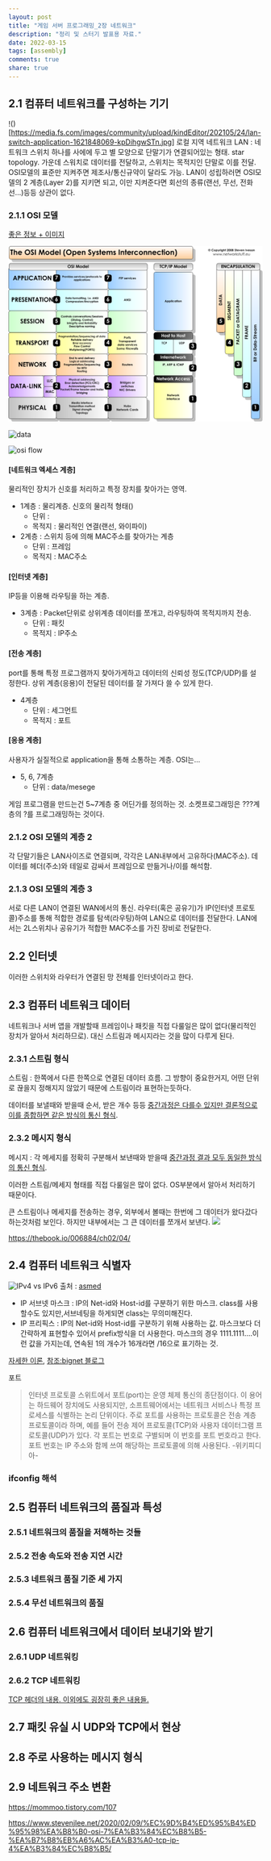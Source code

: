 ```yaml
---
layout: post
title: "게임 서버 프로그래밍_2장 네트워크"
description: "정리 및 스터기 발표용 자료."
date: 2022-03-15
tags: [assembly]
comments: true
share: true
---
```

## 2.1 컴퓨터 네트워크를 구성하는 기기
!()[https://media.fs.com/images/community/upload/kindEditor/202105/24/lan-switch-application-1621848069-kpDihgwSTn.jpg]
로컬 지역 네트워크 LAN : 네트워크 스위치 하나를 사에에 두고 별 모양으로 단말기가 연결되어있는 형태. star topology. 가운데 스워치로 데이터를 전달하고, 스위치는 목적지인 단말로 이를 전달.
OSI모델의 표준만 지켜주면 제조사/통신규약이 달라도 가능.
LAN이 성립하러면 OSI모델의 2 계층(Layer 2)를 지키면 되고, 이만 지켜준다면 회선의 종류(랜선, 무선, 전화선...)등등 상관이 없다.
### 2.1.1 OSI 모델
[좋은 정보 + 이미지](https://www.stevenjlee.net/2020/02/09/%EC%9D%B4%ED%95%B4%ED%95%98%EA%B8%B0-osi-7%EA%B3%84%EC%B8%B5-%EA%B7%B8%EB%A6%AC%EA%B3%A0-tcp-ip-4%EA%B3%84%EC%B8%B5/)

![osi7](/images/OSI-TCP-Model-v1.png)

![data](https://elguber.files.wordpress.com/2010/05/osi_layers.jpg)

![osi flow](https://flylib.com/books/2/629/1/html/2/images/1578702410/graphics/01fig03.gif)

#### [네트워크 엑세스 계층]
물리적인 장치가 신호를 처리하고 특정 장치를 찾아가는 영역.
- 1계층 : 물리계층. 신호의 물리적 형태()
	- 단위 : 
	- 목적지 : 물리적인 연결(랜선, 와이파이)
- 2계층 : 스위치 등에 의해 MAC주소를 찾아가는 계층
	- 단위 : 프레임
	- 목적지 : MAC주소
#### [인터넷 계층]
IP등을 이용해 라우팅을 하는 계층.
- 3계층 : Packet단위로 상위계층 데이터를 쪼개고, 라우팅하여 목적지까지 전송.
	- 단위 : 패킷
	- 목적지 : IP주소
#### [전송 계층]
port를 통해 특정 프로그램까지 찾아가게하고 데이터의 신뢰성 정도(TCP/UDP)를 설정한다. 상위 계층(응용)이 전달된 데이터를 잘 가져다 쓸 수 있게 한다.
- 4계층
	- 단위 : 세그먼트
	- 목적지 : 포트
#### [응용 계층]
사용자가 실질적으로 application을 통해 소통하는 계층. OSI는...
- 5, 6, 7계층	
	- 단위 : data/mesege



게임 프로그램을 만드는건 5~7계층 중 어딘가를 정의하는 것.
소켓프로그래밍은 ???계층의 ?를 프로그래밍하는 것이다.

### 2.1.2 OSI 모델의 계층 2
각 단말기들은 LAN사이즈로 연결되며, 각각은 LAN내부에서 고유하다(MAC주소). 데이터를 헤더(주소)와 테일로 감싸서 프레임으로 만듦거나/이를 해석함.
### 2.1.3 OSI 모델의 계층 3
서로 다른 LAN이 연결된 WAN에서의 통신. 라우터(혹은 공유기)가 IP(인터넷 프로토콜)주소를 통해 적합한 경로를 탐색(라우팅)하여 LAN으로 데이터를 전달한다. LAN에서는 2L스위치나 공유기가 적합한 MAC주소를 가진 장비로 전달한다.

## 2.2 인터넷
이러한 스위치와 라우터가 연결된 망 전체를 인터넷이라고 한다.
## 2.3 컴퓨터 네트워크 데이터
네트워크나 서버 앱을 개발할때 프레임이나 패킷을 직접 다룰일은 많이 없다(물리적인 장치가 알아서 처리하므로). 대신 스트림과 메시지라는 것을 많이 다루게 된다.
### 2.3.1 스트림 형식
스트림 : 한쪽에서 다른 한쪽으로 연결된 데이터 흐름. 그 방향이 중요한거지, 어떤 단위로 끊을지 정해지지 않았기 때문에 스트림이라 표현하는듯하다.

데이터를 보낼때와 받을때 순서, 받은 개수 등등 <u>중간과정은 다를수 있지만 결론적으로 이를 종합하면 같은 방식의 통신 형식</u>.
### 2.3.2 메시지 형식
메시지 : 각 메세지를 정확히 구분해서 보낸때와 받을때 <u>중간과정 결과 모두 동일한 방식의 통신 형식</u>.

이러한 스트림/메세지 형태를 직접 다룰일은 많이 없다. OS부분에서 알아서 처리하기 때문이다.

큰 스트림이나 메세지를 전송하는 경우, 외부에서 볼때는 한번에 그 데이터가 왔다갔다 하는것처럼 보인다. 하지만 내부에서는 그 큰 데이터를 쪼개서 보낸다.
![](https://upload.wikimedia.org/wikipedia/commons/c/cd/PDU_Fragmentation-en.png)

https://thebook.io/006884/ch02/04/
## 2.4 컴퓨터 네트워크 식별자
![IPv4 vs IPv6](https://23nkt41oktaj11pvu09p7og1-wpengine.netdna-ssl.com/wp-content/uploads/2016/01/ipv4-ipv6-600x600.jpg) 출처 : [asmed](https://asmed.com/comparison-of-ipv4-and-ipv6/)

- IP 서브넷 마스크 : IP의 Net-id와 Host-id를 구분하기 위한 마스크. class를 사용할수도 있지만,서브네팅을 하게되면 class는 무의미해진다.
- IP 프리픽스 : IP의 Net-id와 Host-id를 구분하기 위해 사용하는 값. 마스크보다 더 간략하게 표현할수 있어서 prefix방식을 더 사용한다. 마스크의 경우 1111.1111....이런 값을 가지는데, 연속된 1의 개수가 16개라면 /16으로 표기하는 것.

[자세한 이론](http://www.ktword.co.kr/word/abbr_view.php?nav=2&id=846&m_temp1=5246), [참조:bignet 블로그](https://bignet.tistory.com/49)

포트 
> 인터넷 프로토콜 스위트에서 포트(port)는 운영 체제 통신의 종단점이다. 이 용어는 하드웨어 장치에도 사용되지만, 소프트웨어에서는 네트워크 서비스나 특정 프로세스를 식별하는 논리 단위이다. 주로 포트를 사용하는 프로토콜은 전송 계층 프로토콜이라 하며, 예를 들어 전송 제어 프로토콜(TCP)와 사용자 데이터그램 프로토콜(UDP)가 있다. 각 포트는 번호로 구별되며 이 번호를 포트 번호라고 한다. 포트 번호는 IP 주소와 함께 쓰여 해당하는 프로토콜에 의해 사용된다. -위키피디아-


### ifconfig 해석
## 2.5 컴퓨터 네트워크의 품질과 특성
### 2.5.1 네트워크의 품질을 저해하는 것들
### 2.5.2 전송 속도와 전송 지연 시간
### 2.5.3 네트워크 품질 기준 세 가지
### 2.5.4 무선 네트워크의 품질
## 2.6 컴퓨터 네트워크에서 데이터 보내기와 받기
### 2.6.1 UDP 네트워킹
### 2.6.2 TCP 네트워킹
[TCP 헤더의 내용. 이외에도 굉장히 좋은 내용들.](https://evan-moon.github.io/2019/11/10/header-of-tcp/)
## 2.7 패킷 유실 시 UDP와 TCP에서 현상
## 2.8 주로 사용하는 메시지 형식
## 2.9 네트워크 주소 변환

https://mommoo.tistory.com/107

https://www.stevenjlee.net/2020/02/09/%EC%9D%B4%ED%95%B4%ED%95%98%EA%B8%B0-osi-7%EA%B3%84%EC%B8%B5-%EA%B7%B8%EB%A6%AC%EA%B3%A0-tcp-ip-4%EA%B3%84%EC%B8%B5/